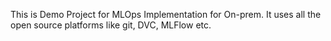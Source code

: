 This is Demo Project for MLOps Implementation for On-prem. It uses all the open source platforms like git, DVC, MLFlow etc. 